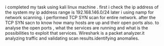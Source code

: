  i completed my task using kali linux machine .
 first i check the ip address of the system
 my ip address range is 192.168.146.0/24
 later i using namp for network scanning.
 i performed TCP SYN scan for entire network.
 after the TCP SYN sacn to know how many hosts are up and their open ports also.
 to analyse the open ports , what the services are running and what is the possibilities to exploit that services.
 Wireshark is a packet analyzer.it analyzing traffic and validating scan results.identifying anomalies.
